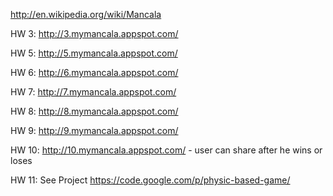 http://en.wikipedia.org/wiki/Mancala

HW 3: http://3.mymancala.appspot.com/

HW 5: http://5.mymancala.appspot.com/

HW 6: http://6.mymancala.appspot.com/

HW 7: http://7.mymancala.appspot.com/

HW 8: http://8.mymancala.appspot.com/

HW 9: http://9.mymancala.appspot.com/

HW 10: http://10.mymancala.appspot.com/ - user can share after he wins or loses

HW 11: See Project https://code.google.com/p/physic-based-game/